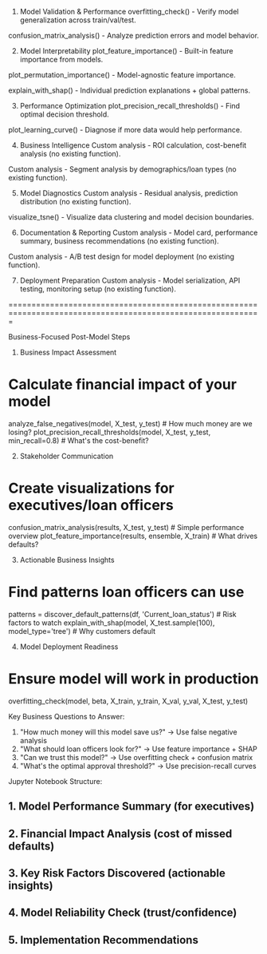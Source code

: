 1. Model Validation & Performance
overfitting_check() - Verify model generalization across train/val/test.

confusion_matrix_analysis() - Analyze prediction errors and model behavior.

2. Model Interpretability
plot_feature_importance() - Built-in feature importance from models.

plot_permutation_importance() - Model-agnostic feature importance.

explain_with_shap() - Individual prediction explanations + global patterns.

3. Performance Optimization
plot_precision_recall_thresholds() - Find optimal decision threshold.

plot_learning_curve() - Diagnose if more data would help performance.

4. Business Intelligence
Custom analysis - ROI calculation, cost-benefit analysis (no existing function).

Custom analysis - Segment analysis by demographics/loan types (no existing function).

5. Model Diagnostics
Custom analysis - Residual analysis, prediction distribution (no existing function).

visualize_tsne() - Visualize data clustering and model decision boundaries.

6. Documentation & Reporting
Custom analysis - Model card, performance summary, business recommendations (no existing function).

Custom analysis - A/B test design for model deployment (no existing function).

7. Deployment Preparation
Custom analysis - Model serialization, API testing, monitoring setup (no existing function).

=============================================================================================================


 Business-Focused Post-Model Steps

  1. Business Impact Assessment

  # Calculate financial impact of your model
  analyze_false_negatives(model, X_test, y_test)  # How much money are we losing?
  plot_precision_recall_thresholds(model, X_test, y_test, min_recall=0.8)  # What's the cost-benefit?

  2. Stakeholder Communication

  # Create visualizations for executives/loan officers
  confusion_matrix_analysis(results, X_test, y_test)  # Simple performance overview
  plot_feature_importance(results, ensemble, X_train)  # What drives defaults?

  3. Actionable Business Insights

  # Find patterns loan officers can use
  patterns = discover_default_patterns(df, 'Current_loan_status')  # Risk factors to watch
  explain_with_shap(model, X_test.sample(100), model_type='tree')  # Why customers default

  4. Model Deployment Readiness

  # Ensure model will work in production
  overfitting_check(model, beta, X_train, y_train, X_val, y_val, X_test, y_test)

  Key Business Questions to Answer:

  1. "How much money will this model save us?" → Use false negative analysis
  2. "What should loan officers look for?" → Use feature importance + SHAP
  3. "Can we trust this model?" → Use overfitting check + confusion matrix
  4. "What's the optimal approval threshold?" → Use precision-recall curves

  Jupyter Notebook Structure:

  ## 1. Model Performance Summary (for executives)
  ## 2. Financial Impact Analysis (cost of missed defaults)
  ## 3. Key Risk Factors Discovered (actionable insights)
  ## 4. Model Reliability Check (trust/confidence)
  ## 5. Implementation Recommendations
